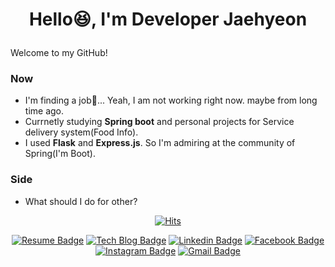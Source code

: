 <h1 align="center">
  
  Hello😆, I'm Developer Jaehyeon
  
</h1>

<p align="center">
  
  Welcome to my GitHub!
  
</p>

### Now

  * I'm finding a job🔎... Yeah, I am not working right now. maybe from long time ago.
  * Currnetly studying **Spring boot** and personal projects for Service delivery system(Food Info).
  * I used **Flask** and **Express.js**. So I'm admiring at the community of Spring(I'm Boot).

### Side
  * What should I do for other?

<div align="center">
  
  [![Hits](https://hits.seeyoufarm.com/api/count/incr/badge.svg?url=https%3A%2F%2Fgithub.com%2Fcodingator&count_bg=%23A260E3&title_bg=%23555555&icon=&icon_color=%23E7E7E7&title=hits&edge_flat=false)](https://hits.seeyoufarm.com)
  
</div>

<div align="center">
  
  [![Resume Badge](http://img.shields.io/badge/-Resume-black?style=flat-square&logo=Notion&link=https://www.notion.so/devjhl/3836be66a99a4768a6bdfd44935787c5)](https://www.notion.so/devjhl/3836be66a99a4768a6bdfd44935787c5)
  [![Tech Blog Badge](http://img.shields.io/badge/-Tech%20blog-black?style=flat-square&logo=github&link=https://devz.co.kr/)](https://devz.co.kr/)
  [![Linkedin Badge](https://img.shields.io/badge/-LinkedIn-blue?style=flat-square&logo=Linkedin&logoColor=white&link=https://www.linkedin.com/in/jaehyeon-lee-b00314208/)](https://www.linkedin.com/in/jaehyeon-lee-b00314208/)
  [![Facebook Badge](https://img.shields.io/badge/facebook-1877f2?style=flat-square&logo=facebook&logoColor=white&link=https://www.facebook.com/wogusdl1236)](https://www.facebook.com/wogusdl1236)
  [![Instagram Badge](https://img.shields.io/badge/-Instagram-dd2a7b?style=flat-square&logo=instagram&logoColor=white&link=https://www.instagram.com/ljhyeon_/)](https://www.instagram.com/ljhyeon_/)
  [![Gmail Badge](https://img.shields.io/badge/Gmail-d14836?style=flat-square&logo=Gmail&logoColor=white&link=mailto:dev.jaehyeon.lee@gmail.com)](mailto:dev.jaehyeon.lee@gmail.com)

</div>
